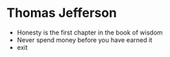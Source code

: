 Thomas Jefferson
=============

* Honesty is the first chapter in the book of wisdom 
* Never spend money before you have earned it 
* exit 
